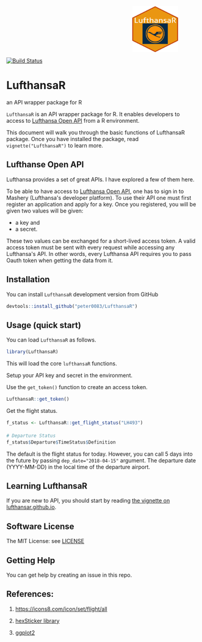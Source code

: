 <div style="max-height:450px; max-width:450px; overflow: hidden">
   <img src="image/hexlogo.png" align="right" alt="hexlogo" height="120" width="120"/>
</div>


[![Build Status](https://travis-ci.org/peter0083/LufthansaR.svg?branch=master)](https://travis-ci.org/peter0083/LufthansaR)

# LufthansaR

an API wrapper package for R

`LufthansaR` is an API wrapper package for R. It enables developers to access to [Lufthansa Open API](https://developer.lufthansa.com/docs) from a R environment. 

This document will walk you through the basic functions of LufthansaR package. Once you have installed the package, read `vignette("LufthansaR")` to learn more.


Lufthanse Open API
----------------------

Lufthansa provides a set of great APIs. I have explored a few of them here. 

To be able to have access to [Lufthansa Open API](https://developer.lufthansa.com/docs), one has to sign in to Mashery (Lufthansa's developer platform). To use their API one must first register an application and apply for a key. Once you registered, you will be given two values will be given: 

- a key and 
- a secret. 

These two values can be exchanged for a short-lived access token. A valid access token must be sent with every request while accessing any Lufthansa's API. In other words, every Lufthansa API requires you to pass Oauth token when getting the data from it.


Installation
----------------

You can install `LufthansaR` development version from GitHub

```r
devtools::install_github("peter0083/LufthansaR")
```


Usage (quick start)
-----------------------

You can load `LufthansaR` as follows.

```r
library(LufthansaR)
```

This will load the core `lufthansaR` functions. 

Setup your API key and secret in the environment.

Use the `get_token()` function to create an access token.

```r
LufthansaR::get_token()
```

Get the flight status.

```r
f_status <- LufthansaR::get_flight_status("LH493")

# Departure Status
f_status$Departure$TimeStatus$Definition
```

The default is the flight status for today. However, you can call 5 days into the future by passing `dep_date="2018-04-15"` argument. The departure date (YYYY-MM-DD) in the local time of the departure airport.


Learning LufthansaR
-----------------------

If you are new to API, you should start by reading [the vignette on lufthansar.github.io](http://127.0.0.1:4000/LufthansaR-first-release/).


Software License
--------------------

The MIT License: see [LICENSE](https://github.com/peter0083/LufthansaR/blob/master/LICENSE)

Getting Help
----------------

You can get help by creating an issue in this repo.

References:
---------------

1. https://icons8.com/icon/set/flight/all

2. [hexSticker library](https://github.com/GuangchuangYu/hexSticker)

3. [ggplot2](https://github.com/tidyverse/ggplot2)
